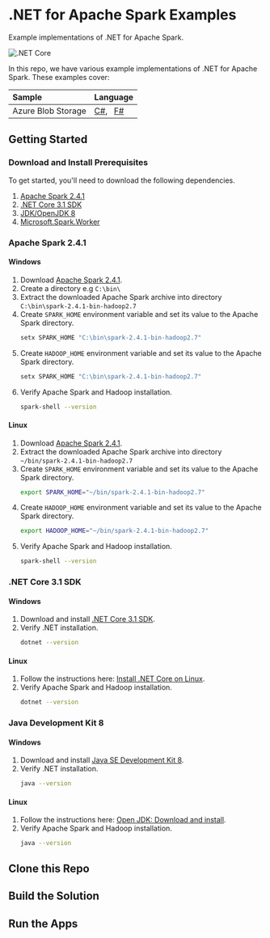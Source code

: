 # .NET for Apache Spark Examples
Example implementations of .NET for Apache Spark.

![.NET Core](https://github.com/usmanmohammed/dotnet-spark-samples/workflows/.NET%20Core/badge.svg?branch=master)

In this repo, we have various example implementations of .NET for Apache Spark. These examples cover:

Sample | Language
:--- | :---
Azure Blob Storage | [C#](), &nbsp; [F#]()

## Getting Started

### Download and Install Prerequisites
To get started, you'll need to download the following dependencies.
 1. [Apache Spark 2.4.1]()
 2. [.NET Core 3.1 SDK]()
 3. [JDK/OpenJDK 8]()
 4. [Microsoft.Spark.Worker]()

### Apache Spark 2.4.1
#### Windows
1. Download [Apache Spark 2.4.1]().
1. Create a directory e.g `C:\bin\`
2. Extract the downloaded Apache Spark archive into directory `C:\bin\spark-2.4.1-bin-hadoop2.7`
3. Create `SPARK_HOME` environment variable and set its value to the Apache Spark directory.
    ```sh
    setx SPARK_HOME "C:\bin\spark-2.4.1-bin-hadoop2.7"
    ```
4. Create `HADOOP_HOME` environment variable and set its value to the Apache Spark directory.
    ```sh
    setx SPARK_HOME "C:\bin\spark-2.4.1-bin-hadoop2.7"
    ```
5. Verify Apache Spark and Hadoop installation.
    ```sh
    spark-shell --version
    ```
#### Linux

1. Download [Apache Spark 2.4.1]().
1. Extract the downloaded Apache Spark archive into directory `~/bin/spark-2.4.1-bin-hadoop2.7`
2. Create `SPARK_HOME` environment variable and set its value to the Apache Spark directory.
    ```sh
    export SPARK_HOME="~/bin/spark-2.4.1-bin-hadoop2.7"
    ```
3. Create `HADOOP_HOME` environment variable and set its value to the Apache Spark directory.
    ```sh
    export HADOOP_HOME="~/bin/spark-2.4.1-bin-hadoop2.7"
    ```
4. Verify Apache Spark and Hadoop installation.
    ```sh
    spark-shell --version
    ```

### .NET Core 3.1 SDK
#### Windows
1. Download and install [.NET Core 3.1 SDK]().
5. Verify .NET installation.
    ```sh
    dotnet --version
    ```
#### Linux

1. Follow the instructions here: [Install .NET Core on Linux]().
4. Verify Apache Spark and Hadoop installation.
    ```sh
    dotnet --version
    ```

### Java Development Kit 8
#### Windows
1. Download and install [Java SE Development Kit 8](https://www.oracle.com/pt/java/technologies/javase/javase-jdk8-downloads.html).
5. Verify .NET installation.
    ```sh
    java --version
    ```
#### Linux

1. Follow the instructions here: [Open JDK: Download and install](https://openjdk.java.net/install/).
4. Verify Apache Spark and Hadoop installation.
    ```sh
    java --version
    ```


## Clone this Repo

## Build the Solution

## Run the Apps